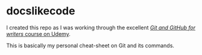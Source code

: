 # docslikecode
I created this repo as I was working through the excellent [*Git and GitHub for writers* course on Udemy](https://www.udemy.com/git-and-github-for-writers/).

This is basically my personal cheat-sheet on Git and its commands.
